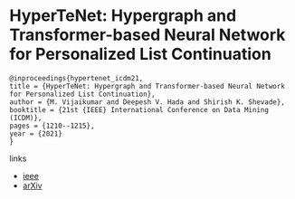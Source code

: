 # HyperTeNet: Hypergraph and Transformer-based Neural Network for Personalized List Continuation

```
@inproceedings{hypertenet_icdm21,
title = {HyperTeNet: Hypergraph and Transformer-based Neural Network for Personalized List Continuation},
author = {M. Vijaikumar and Deepesh V. Hada and Shirish K. Shevade},
booktitle = {21st {IEEE} International Conference on Data Mining (ICDM)},
pages = {1210--1215},
year = {2021}
}
```

links
- [ieee](https://ieeexplore.ieee.org/document/9679065)
- [arXiv](https://arxiv.org/abs/2110.01467)
